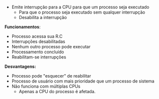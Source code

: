 - Emite interrupção para a CPU para que um processo seja executado
	- Para que o processo seja executado sem qualquer interrupção
	- Desabilita a interrupção

**Funcionamentos**:
- Processo acessa sua R.C
- Interrupções desabilitadas
- Nenhum outro processo pode executar
- Processamento concluído
- Reabilitam-se interrupções

**Desvantagens:**
- Processo pode  "esquecer" de reabilitar
- Processo de usuário com mais prioridade que um processo de sistema
- Não funciona com múltiplas CPUs
	- Apenas a CPU do processo é afetada.